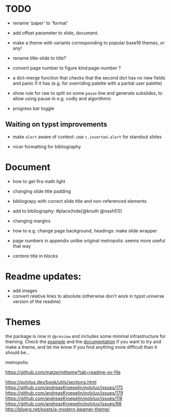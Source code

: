 # TODO

* rename 'paper' to 'format'
* add offset parameter to slide, document.
* make a theme with variants corresponding to popular base16 themes, or any!
* rename title-slide to title?
* convert page number to figure kind:page-number ?
* a dict-merge function that checks that the second dict has no new fields and
  panic if it has (e.g. for overriding palette with a partial user palette)

* show rule for raw to split on some `pause` line and generate subslides, to allow using pause in e.g. codly and algorithmic

* progress bar toggle

## Waiting on typst improvements

* make `alert` aware of context: use `c.inverted.alert` for standout slides

* nicer formatting for bibliography

# Document

* how to get fira math light
* changing slide title padding
* bibliograpy with correct slide title and non-referenced elements
* add to bibliography:  #place(hide[@knuth @nash51])
* changing margins

* how to e.g. change page background, headings: make slide wrapper
* page numbers in appendix unlike original metropolis: seems more useful that way
* centere title in blocks

# Readme updates:

* add images
* convert relative links to absolute (otherwise don't work in typst universe version of the readme)


# Themes

the package is now in `@preview` and includes some minimal infrastructure for theming. Check the [example](https://github.com/knuesel/typst-minideck/blob/main/themes/simple.typ) and the [documentation](https://github.com/knuesel/typst-minideck/blob/main/themes/README.md) if you want to try and make a theme, and let me know if you find anything more difficult than it should be...

metropolis:


https://github.com/matze/mtheme?tab=readme-ov-file

https://polylux.dev/book/utils/sections.html
https://github.com/andreasKroepelin/polylux/issues/175
https://github.com/andreasKroepelin/polylux/issues/179
https://github.com/andreasKroepelin/polylux/issues/118
https://github.com/andreasKroepelin/polylux/issues/98
http://bloerg.net/posts/a-modern-beamer-theme/
